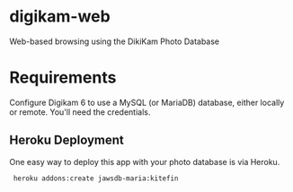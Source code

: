 # digikam-web
Web-based browsing using the DikiKam Photo Database

# Requirements

Configure Digikam 6 to use a MySQL (or MariaDB) database, either locally or remote.  You'll need the credentials.


## Heroku Deployment

One easy way to deploy this app with your photo database is via Heroku.


     heroku addons:create jawsdb-maria:kitefin
